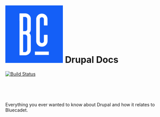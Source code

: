 ![Logo](docs/img/bc_logo.png) Drupal Docs
=============

[![Build Status](https://travis-ci.org/bluecadet/drupal-docs.png)](https://travis-ci.org/bluecadet/drupal-docs)

<br>
<br>
<br>

Everything you ever wanted to know about Drupal and how it relates to Bluecadet.